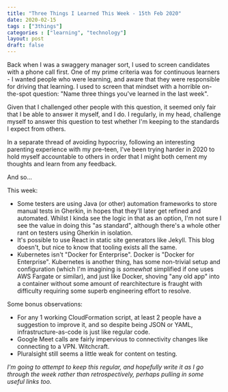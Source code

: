 ```yaml
---
title: "Three Things I Learned This Week - 15th Feb 2020"
date: 2020-02-15
tags : ["3things"]
categories : ["learning", "technology"]
layout: post
draft: false
---
```


Back when I was a swaggery manager sort, I used to screen candidates with a phone call first. One of my prime criteria was for continuous learners - I wanted people who were learning, and aware that they were responsible for driving that learning. I used to screen that mindset with a horrible on-the-spot question: "Name three things you've learned in the last week".

Given that I challenged other people with this question, it seemed only fair that I be able to answer it myself, and I do. I regularly, in my head, challenge myself to answer this question to test whether I'm keeping to the standards I expect from others.

In a separate thread of avoiding hypocrisy, following an interesting parenting experience with my pre-teen, I've been trying harder in 2020 to hold myself accountable to others in order that I might both cement my thoughts and learn from any feedback.

And so...

This week:

* Some testers are using Java (or other) automation frameworks to store manual tests in Gherkin, in hopes that they'll later get refined and automated. Whilst I kinda see the logic in that as an option, I'm not sure I see the value in doing this "as standard", although there's a whole other rant on testers using Gherkin in isolation.
* It's possible to use React in static site generators like Jekyll. This blog doesn't, but nice to know that tooling exists all the same.
* Kubernetes isn't "Docker for Enterprise". Docker is "Docker for Enterprise". Kubernetes is another thing, has some non-trivial setup and configuration (which I'm imagining is _somewhat_ simplified if one uses AWS Fargate or similar), and just like Docker, shoving "any old app" into a container without some amount of rearchitecture is fraught with difficulty requiring some superb engineering effort to resolve.

Some bonus observations:

* For any 1 working CloudFormation script, at least 2 people have a suggestion to improve it, and so despite being JSON or YAML, infrastructure-as-code is just like regular code.
* Google Meet calls are fairly impervious to connectivity changes like connecting to a VPN. Witchcraft.
* Pluralsight still seems a little weak for content on testing.

_I'm going to attempt to keep this regular, and hopefully write it as I go through the week rather than retrospectively, perhaps pulling in some useful links too._
